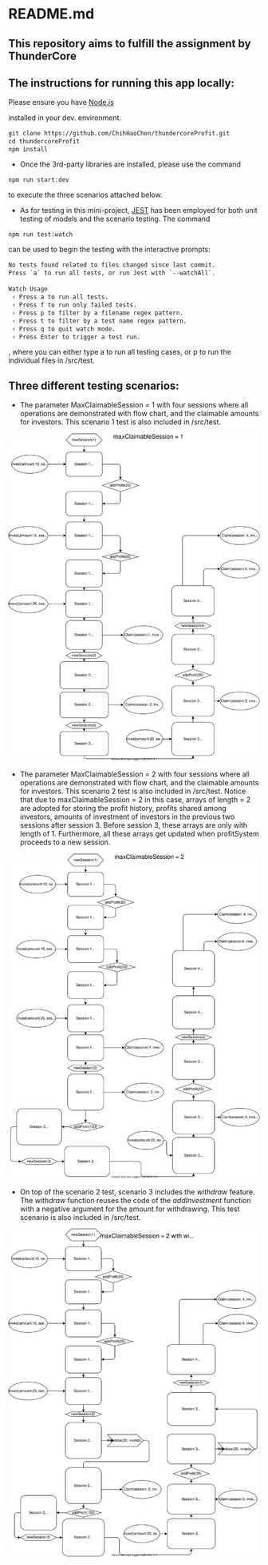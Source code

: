 # README.md

## This repository aims to fulfill the assignment by ThunderCore

## The instructions for running this app locally:

Please ensure you have [Node.js](http://nodejs.org/)

installed in your dev. environment.

```tsx
git clone https://github.com/ChihHaoChen/thundercoreProfit.git
cd thundercoreProfit
npm install
```

- Once the 3rd-party libraries are installed, please use the command

```tsx
npm run start:dev
```

to execute the three scenarios attached below.

- As for testing in this mini-project, [JEST](https://jestjs.io/) has been employed for both unit testing of models and the scenario testing. The command

```tsx
npm run test:watch
```

can be used to begin the testing with the interactive prompts:

```tsx
No tests found related to files changed since last commit.
Press `a` to run all tests, or run Jest with `--watchAll`.

Watch Usage
 › Press a to run all tests.
 › Press f to run only failed tests.
 › Press p to filter by a filename regex pattern.
 › Press t to filter by a test name regex pattern.
 › Press q to quit watch mode.
 › Press Enter to trigger a test run.
```

, where you can either type a to run all testing cases, or p to run the individual files in /src/test.

## Three different testing scenarios:

- The parameter MaxClaimableSession = 1 with four sessions where all operations are demonstrated with flow chart, and the claimable amounts for investors. This scenario 1 test is also included in /src/test.

![Example1-Scenario1_MaxClaimableSession=1.svg](flowchart/Example1-Scenario1_MaxClaimableSession1.svg)

- The parameter MaxClaimableSession = 2 with four sessions where all operations are demonstrated with flow chart, and the claimable amounts for investors. This scenario 2 test is also included in /src/test. Notice that due to maxClaimableSession = 2 in this case, arrays of length = 2 are adopted for storing the profit history, profits shared among investors, amounts of investment of investors in the previous two sessions after session 3. Before session 3, these arrays are only with length of 1. Furthermore, all these arrays get updated when profitSystem proceeds to a new session.

![Example1-Scenario2_MaxClaimableSession=2.svg](flowchart/Example1-Scenario2_MaxClaimableSession2.svg)

- On top of the scenario 2 test, scenario 3 includes the *withdraw* feature. The *withdraw* function reuses the code of the *addInvestment* function with a negative argument for the amount for withdrawing. This test scenario is also included in /src/test.

![Example1-Scenario3_MaxClaimableSession=2_withdraw.svg](flowchart/Example1-Scenario3_MaxClaimableSession2_withdraw.svg)
